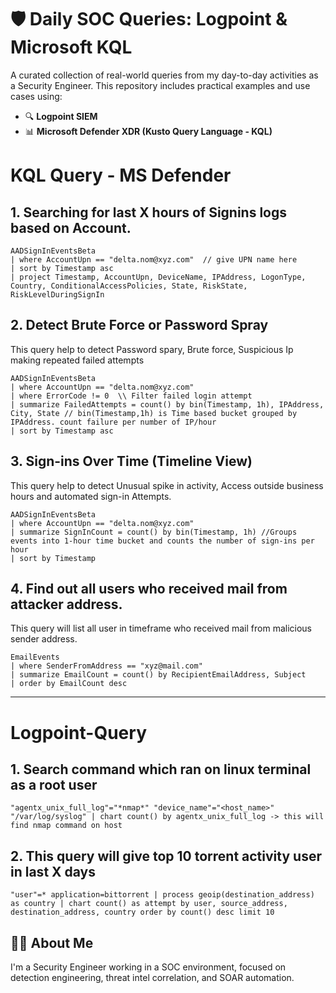 # 🛡️ Daily SOC Queries: Logpoint & Microsoft KQL

A curated collection of real-world queries from my day-to-day activities as a Security Engineer. This repository includes practical examples and use cases using: 
- 🔍 **Logpoint SIEM**
- 📊 **Microsoft Defender XDR (Kusto Query Language - KQL)**




# KQL Query - MS Defender

## 1. Searching for last X hours of Signins logs based on Account.

```kusto
AADSignInEventsBeta
| where AccountUpn == "delta.nom@xyz.com"  // give UPN name here
| sort by Timestamp asc
| project Timestamp, AccountUpn, DeviceName, IPAddress, LogonType, Country, ConditionalAccessPolicies, State, RiskState, RiskLevelDuringSignIn
```


## 2. Detect Brute Force or Password Spray
This query help to detect Password spary, Brute force, Suspicious Ip making repeated failed attempts
```kusto
AADSignInEventsBeta
| where AccountUpn == "delta.nom@xyz.com"
| where ErrorCode != 0  \\ Filter failed login attempt
| summarize FailedAttempts = count() by bin(Timestamp, 1h), IPAddress, City, State // bin(Timestamp,1h) is Time based bucket grouped by IPAddress. count failure per number of IP/hour
| sort by Timestamp asc
```

## 3. Sign-ins Over Time (Timeline View)
This query help to detect Unusual spike in activity, Access outside business hours and automated sign-in Attempts.
```kusto
AADSignInEventsBeta
| where AccountUpn == "delta.nom@xyz.com"
| summarize SignInCount = count() by bin(Timestamp, 1h) //Groups events into 1-hour time bucket and counts the number of sign-ins per hour
| sort by Timestamp
```

## 4. Find out all users who received mail from attacker address.
This query will list all user in timeframe who received mail from malicious sender address.
```kusto
EmailEvents
| where SenderFromAddress == "xyz@mail.com"
| summarize EmailCount = count() by RecipientEmailAddress, Subject
| order by EmailCount desc
```

---

# Logpoint-Query

## 1. Search command which ran on linux terminal as a root user 
```plaintext
"agentx_unix_full_log"="*nmap*" "device_name"="<host_name>" "/var/log/syslog" | chart count() by agentx_unix_full_log -> this will find nmap command on host
```

## 2. This query will give top 10 torrent activity user in last X days
```plaintext
"user"=* application=bittorrent | process geoip(destination_address) as country | chart count() as attempt by user, source_address, destination_address, country order by count() desc limit 10  
```



## 👨‍💻 About Me

I'm a Security Engineer working in a SOC environment, focused on detection engineering, threat intel correlation, and SOAR automation.
